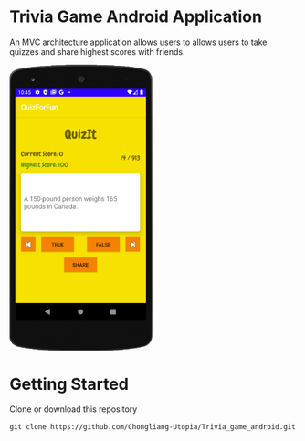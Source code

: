 # Trivia Game Android Application 
An MVC architecture application allows users to allows users to take quizzes and share highest scores with friends.


<img src="https://github.com/Chongliang-Utopia/Trivia_game_android/blob/master/images/Snip20200902_33.png" width="250">

# Getting Started
Clone or download this repository
```
git clone https://github.com/Chongliang-Utopia/Trivia_game_android.git
```
